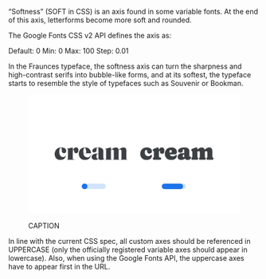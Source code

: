 
“Softness” (SOFT in CSS)  is an axis found in some variable fonts. At the end of this axis, letterforms become more soft and rounded.

The Google Fonts CSS v2 API defines the axis as:

Default: 0     Min: 0     Max: 100     Step: 0.01

In the Fraunces typeface, the softness axis can turn the sharpness and high-contrast serifs into bubble-like forms, and at its softest, the typeface starts to resemble the style of typefaces such as Souvenir or Bookman.

<figure>

![ALT_TEXT](images/thumbnail.svg)
<figcaption>CAPTION</figcaption>

</figure>

In line with the current CSS spec, all custom axes should be referenced in UPPERCASE (only the officially registered variable axes should appear in lowercase). Also, when using the Google Fonts API, the uppercase axes have to appear first in the URL.
